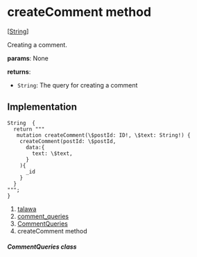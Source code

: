 
<div>

# createComment method

</div>


[[String](https://api.flutter.dev/flutter/dart-core/String-class.html)]




Creating a comment.

**params**: None

**returns**:

-   `String`: The query for creating a comment



## Implementation

``` language-dart
String  {
  return """
   mutation createComment(\$postId: ID!, \$text: String!) {
    createComment(postId: \$postId,
      data:{
        text: \$text,
      }
    ){
      _id
    }
  }
""";
}
```







1.  [talawa](../../index.html)
2.  [comment_queries](../../utils_comment_queries/)
3.  [CommentQueries](../../utils_comment_queries/CommentQueries-class.html)
4.  createComment method

##### CommentQueries class







